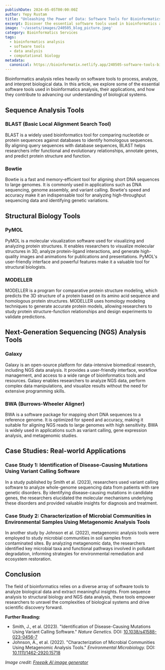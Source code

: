```yaml
---
publishDate: 2024-05-05T00:00:00Z
author: Yepy Rustam
title: "Unleashing the Power of Data: Software Tools for Bioinformatics Analysis"
excerpt: Discover the essential software tools used in bioinformatics analysis, empowering researchers to extract meaningful insights from biological data and drive scientific discovery.
image: '~/assets/images/240505_blog_picture.jpeg'
category: Bioinformatics Services
tags:
  - bioinformatics analysis
  - software tools
  - data analysis
  - computational biology
metadata:
  canonical: https://bioinformatix.netlify.app/240505-software-tools-bioinformatics-analysis
---
```


Bioinformatics analysis relies heavily on software tools to process, analyze, and interpret biological data. In this article, we explore some of the essential software tools used in bioinformatics analysis, their applications, and how they contribute to advancing our understanding of biological systems.

## Sequence Analysis Tools

### BLAST (Basic Local Alignment Search Tool)

BLAST is a widely used bioinformatics tool for comparing nucleotide or protein sequences against databases to identify homologous sequences. By aligning query sequences with database sequences, BLAST helps researchers infer functional and evolutionary relationships, annotate genes, and predict protein structure and function.

### Bowtie

Bowtie is a fast and memory-efficient tool for aligning short DNA sequences to large genomes. It is commonly used in applications such as DNA sequencing, genome assembly, and variant calling. Bowtie's speed and accuracy make it an indispensable tool for analyzing high-throughput sequencing data and identifying genetic variations.

## Structural Biology Tools

### PyMOL

PyMOL is a molecular visualization software used for visualizing and analyzing protein structures. It enables researchers to visualize molecular structures in 3D, analyze protein-ligand interactions, and generate high-quality images and animations for publications and presentations. PyMOL's user-friendly interface and powerful features make it a valuable tool for structural biologists.

### MODELLER

MODELLER is a program for comparative protein structure modeling, which predicts the 3D structure of a protein based on its amino acid sequence and homologous protein structures. MODELLER uses homology modeling techniques to generate accurate protein models, allowing researchers to study protein structure-function relationships and design experiments to validate predictions.

## Next-Generation Sequencing (NGS) Analysis Tools

### Galaxy

Galaxy is an open-source platform for data-intensive biomedical research, including NGS data analysis. It provides a user-friendly interface, workflow management, and access to a wide range of bioinformatics tools and resources. Galaxy enables researchers to analyze NGS data, perform complex data manipulations, and visualize results without the need for extensive programming skills.

### BWA (Burrows-Wheeler Aligner)

BWA is a software package for mapping short DNA sequences to a reference genome. It is optimized for speed and accuracy, making it suitable for aligning NGS reads to large genomes with high sensitivity. BWA is widely used in applications such as variant calling, gene expression analysis, and metagenomic studies.

## Case Studies: Real-world Applications

### Case Study 1: Identification of Disease-Causing Mutations Using Variant Calling Software

In a study published by Smith et al. (2023), researchers used variant calling software to analyze whole-genome sequencing data from patients with rare genetic disorders. By identifying disease-causing mutations in candidate genes, the researchers elucidated the molecular mechanisms underlying these disorders and provided valuable insights for diagnosis and treatment.

### Case Study 2: Characterization of Microbial Communities in Environmental Samples Using Metagenomic Analysis Tools

In another study by Johnson et al. (2022), metagenomic analysis tools were employed to study microbial communities in soil samples from contaminated sites. By analyzing metagenomic data, the researchers identified key microbial taxa and functional pathways involved in pollutant degradation, informing strategies for environmental remediation and ecosystem restoration.

## Conclusion

The field of bioinformatics relies on a diverse array of software tools to analyze biological data and extract meaningful insights. From sequence analysis to structural biology and NGS data analysis, these tools empower researchers to unravel the complexities of biological systems and drive scientific discovery forward.

**Further Reading:**
- Smith, J., et al. (2023). "Identification of Disease-Causing Mutations Using Variant Calling Software." *Nature Genetics.* DOI: [10.1038/s41588-023-0456-7](https://doi.org/10.1038/s41588-023-0456-7)
- Johnson, A., et al. (2022). "Characterization of Microbial Communities Using Metagenomic Analysis Tools." *Environmental Microbiology.* DOI: [10.1111/1462-2920.15718](https://doi.org/10.1111/1462-2920.15718)

*Image credit: [Freepik AI image generator](https://www.freepik.com/ai/image-generator)*
